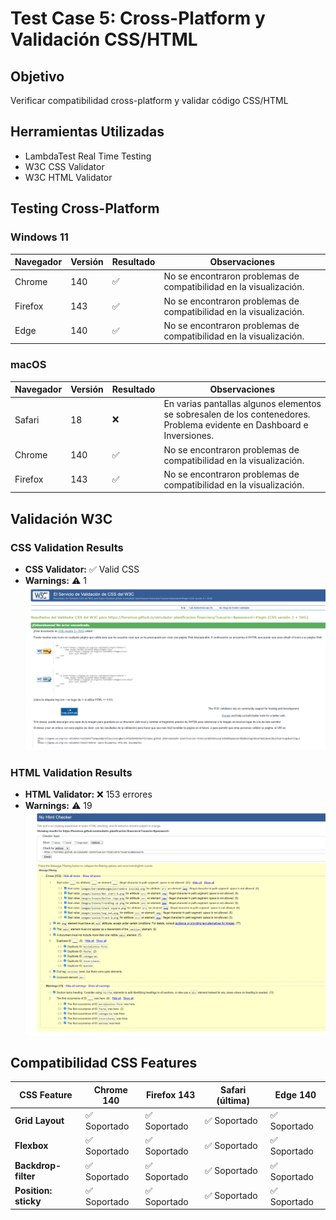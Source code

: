# Test Case 5: Cross-Platform y Validación CSS/HTML

## Objetivo
Verificar compatibilidad cross-platform y validar código CSS/HTML

## Herramientas Utilizadas
- LambdaTest Real Time Testing
- W3C CSS Validator
- W3C HTML Validator

## Testing Cross-Platform

### Windows 11
| Navegador | Versión | Resultado | Observaciones |
|-----------|---------|-----------|---------------|
| Chrome | 140 | ✅ | No se encontraron problemas de compatibilidad en la visualización. |
| Firefox | 143 | ✅ | No se encontraron problemas de compatibilidad en la visualización. |
| Edge | 140 | ✅ | No se encontraron problemas de compatibilidad en la visualización. |

### macOS
| Navegador | Versión | Resultado | Observaciones |
|-----------|---------|-----------|---------------|
| Safari | 18 | ❌ | En varias pantallas algunos elementos se sobresalen de los contenedores. Problema evidente en Dashboard e Inversiones. |
| Chrome | 140 | ✅  | No se encontraron problemas de compatibilidad en la visualización. |
| Firefox | 143 | ✅ | No se encontraron problemas de compatibilidad en la visualización. |


## Validación W3C

### CSS Validation Results
- **CSS Validator:** ✅ Valid CSS
- **Warnings:** ⚠️ 1
![CSS Validation](imagenes/test-case-5/W3C-CSS-Validator.png)

### HTML Validation Results
- **HTML Validator:** ❌ 153 errores
- **Warnings:** ⚠️ 19
![HTML Validation](imagenes/test-case-5/W3C-HTML-Validator.png)

## Compatibilidad CSS Features

| CSS Feature          | Chrome 140  | Firefox 143 | Safari (última) | Edge 140    |
| -------------------- | ----------- | ----------- | --------------- | ----------- |
| **Grid Layout**      | ✅ Soportado | ✅ Soportado | ✅ Soportado     | ✅ Soportado |
| **Flexbox**          | ✅ Soportado | ✅ Soportado | ✅ Soportado     | ✅ Soportado |
| **Backdrop-filter**  | ✅ Soportado | ✅ Soportado | ✅ Soportado     | ✅ Soportado |
| **Position: sticky** | ✅ Soportado | ✅ Soportado | ✅ Soportado     | ✅ Soportado |